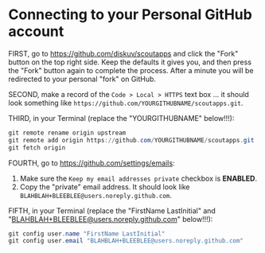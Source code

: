 # Connecting to your Personal GitHub account

FIRST, go to https://github.com/diskuv/scoutapps and click the "Fork" button on the top right side. Keep the defaults it gives you, and then press the "Fork" button again to complete the process. After a minute you will be redirected to your personal "fork" on GitHub.

SECOND, make a record of the `Code > Local > HTTPS` text box ... it should look something like `https://github.com/YOURGITHUBNAME/scoutapps.git`.

THIRD, in your Terminal (replace the "YOURGITHUBNAME" below!!!):

```powershell
git remote rename origin upstream
git remote add origin https://github.com/YOURGITHUBNAME/scoutapps.git
git fetch origin
```

FOURTH, go to https://github.com/settings/emails:

1. Make sure the `Keep my email addresses private` checkbox is **ENABLED**.
2. Copy the "private" email address. It should look like `BLAHBLAH+BLEEBLEE@users.noreply.github.com`.

FIFTH, in your Terminal (replace the "FirstName LastInitial" and "BLAHBLAH+BLEEBLEE@users.noreply.github.com" below!!!):

```powershell
git config user.name "FirstName LastInitial"
git config user.email "BLAHBLAH+BLEEBLEE@users.noreply.github.com"
```
